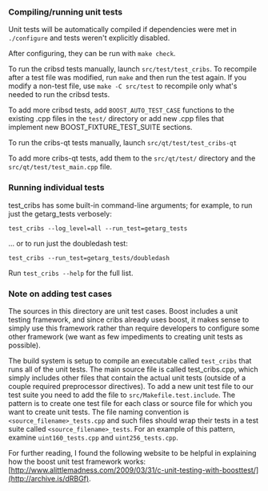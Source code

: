 ### Compiling/running unit tests

Unit tests will be automatically compiled if dependencies were met in `./configure`
and tests weren't explicitly disabled.

After configuring, they can be run with `make check`.

To run the cribsd tests manually, launch `src/test/test_cribs`. To recompile
after a test file was modified, run `make` and then run the test again. If you
modify a non-test file, use `make -C src/test` to recompile only what's needed
to run the cribsd tests.

To add more cribsd tests, add `BOOST_AUTO_TEST_CASE` functions to the existing
.cpp files in the `test/` directory or add new .cpp files that
implement new BOOST_FIXTURE_TEST_SUITE sections.

To run the cribs-qt tests manually, launch `src/qt/test/test_cribs-qt`

To add more cribs-qt tests, add them to the `src/qt/test/` directory and
the `src/qt/test/test_main.cpp` file.

### Running individual tests

test_cribs has some built-in command-line arguments; for
example, to run just the getarg_tests verbosely:

    test_cribs --log_level=all --run_test=getarg_tests

... or to run just the doubledash test:

    test_cribs --run_test=getarg_tests/doubledash

Run `test_cribs --help` for the full list.

### Note on adding test cases

The sources in this directory are unit test cases.  Boost includes a
unit testing framework, and since cribs already uses boost, it makes
sense to simply use this framework rather than require developers to
configure some other framework (we want as few impediments to creating
unit tests as possible).

The build system is setup to compile an executable called `test_cribs`
that runs all of the unit tests.  The main source file is called
test_cribs.cpp, which simply includes other files that contain the
actual unit tests (outside of a couple required preprocessor
directives). To add a new unit test file to our test suite you need
to add the file to `src/Makefile.test.include`. The pattern is to
create one test file for each class or source file for which you want
to create unit tests.  The file naming convention is
`<source_filename>_tests.cpp` and such files should wrap their tests
in a test suite called `<source_filename>_tests`.  For an example of
this pattern, examine `uint160_tests.cpp` and `uint256_tests.cpp`.

For further reading, I found the following website to be helpful in
explaining how the boost unit test framework works:
[http://www.alittlemadness.com/2009/03/31/c-unit-testing-with-boosttest/](http://archive.is/dRBGf).
